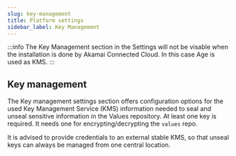 ```yaml
---
slug: key-management
title: Platform settings
sidebar_label: Key Management
---
```


:::info
The Key Management section in the Settings will not be visable when the installation is done by Akamai Connected Cloud. In this case Age is used as KMS.
:::

## Key management

The Key management settings section offers configuration options for the used Key Management Service (KMS) information needed to seal and unseal sensitive information in the Values repository. At least one key is required. It needs one for encrypting/decrypting the `values` repo.

It is advised to provide credentials to an external stable KMS, so that unseal keys can always be managed from one central location.